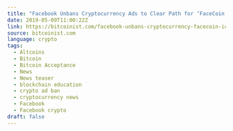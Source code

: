 ```yaml
---
title: "Facebook Unbans Cryptocurrency Ads to Clear Path for ‘FaceCoin’"
date: 2019-05-09T11:00:22Z
link: https://bitcoinist.com/facebook-unbans-cryptocurrency-facecoin-ico/?utm_medium=RSS&utm_source=news.12bit.vn
source: bitcoinist.com
language: crypto
tags:
  - Altcoins
  - Bitcoin
  - Bitcoin Acceptance
  - News
  - News teaser
  - blockchain education
  - crypto ad ban
  - cryptocurrency news
  - Facebook
  - Facebook crypto
draft: false
---
```

